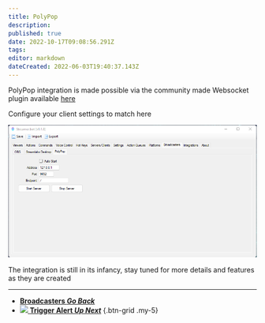 ```yaml
---
title: PolyPop
description: 
published: true
date: 2022-10-17T09:08:56.291Z
tags: 
editor: markdown
dateCreated: 2022-06-03T19:40:37.143Z
---
```


PolyPop integration is made possible via the community made Websocket plugin available [here](https://github.com/Jabbey92/PolyPopWebsocketPlugin/releases/tag/1.0)

Configure your client settings to match here

![broadcasters-polypop.png](/broadcasters-polypop.png)


The integration is still in its infancy, stay tuned for more details and features as they are created

---

- [<i class="mdi mdi-chevron-left"></i>**Broadcasters *Go Back***](/en/Broadcasters)
- [<img src="https://streamer.bot/img/integrations/polypop.png"/> **Trigger Alert *Up Next***](/en/Sub-Actions/PolyPop/Trigger-Alert)
{.btn-grid .my-5}